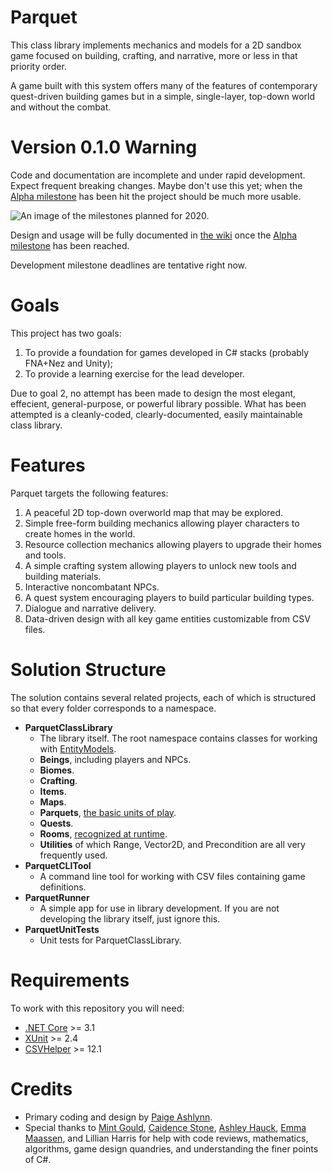 # Parquet

This class library implements mechanics and models for a 2D sandbox game focused on building, crafting, and narrative, more or less in that priority order.

A game built with this system offers many of the features of contemporary quest-driven building games but in a simple, single-layer, top-down world and without the combat.

# Version 0.1.0 Warning

Code and documentation are incomplete and under rapid development.  Expect frequent breaking changes.  Maybe don't use this yet; when the [Alpha milestone](https://github.com/mxashlynn/Parquet/milestone/2) has been hit the project should be much more usable.

![An image of the milestones planned for 2020\.](https://media.githubusercontent.com/media/mxashlynn/Parquet/master/Documentation/Parquet_Roadmap_2020.png "Parquet Development Roadmap 2020")

Design and usage will be fully documented in [the wiki](https://github.com/mxashlynn/Parquet/wiki) once the [Alpha milestone](https://github.com/mxashlynn/Parquet/milestone/2) has been reached.

Development milestone deadlines are tentative right now.

# Goals

This project has two goals:

1. To provide a foundation for games developed in C# stacks (probably FNA+Nez and Unity);
2. To provide a learning exercise for the lead developer.

Due to goal 2, no attempt has been made to design the most elegant, effecient, general-purpose, or powerful library possible.
What has been attempted is a cleanly-coded, clearly-documented, easily maintainable class library.

# Features

Parquet targets the following features:

1. A peaceful 2D top-down overworld map that may be explored.
2. Simple free-form building mechanics allowing player characters to create homes in the world.
3. Resource collection mechanics allowing players to upgrade their homes and tools.
4. A simple crafting system allowing players to unlock new tools and building materials.
5. Interactive noncombatant NPCs.
6. A quest system encouraging players to build particular building types.
7. Dialogue and narrative delivery.
8. Data-driven design with all key game entities customizable from CSV files.

# Solution Structure

The solution contains several related projects, each of which is structured so that every folder corresponds to a namespace.

- **ParquetClassLibrary**
    - The library itself. The root namespace contains classes for working with [EntityModels](https://github.com/mxashlynn/Parquet/wiki/2.-How-Parquet-Handles-Game-Objects).
    - **Beings**, including players and NPCs.
    - **Biomes**.
    - **Crafting**.
    - **Items**.
    - **Maps**.
    - **Parquets**, [the basic units of play](https://github.com/mxashlynn/Parquet/wiki/3.-How-Parquets-Work).
    - **Quests**.
    - **Rooms**, [recognized at runtime](https://github.com/mxashlynn/Parquet/wiki/4.-Room-Detection-and-Type-Assignment).
    - **Utilities** of which Range, Vector2D, and Precondition are all very frequently used.
- **ParquetCLITool**
    - A command line tool for working with CSV files containing game definitions.
- **ParquetRunner**
    - A simple app for use in library development.  If you are not developing the library itself, just ignore this.
- **ParquetUnitTests**
    - Unit tests for ParquetClassLibrary.

# Requirements

To work with this repository you will need:

- [.NET Core](https://dotnet.microsoft.com/download/dotnet-core) >= 3.1
- [XUnit](https://github.com/xunit/xunit) >= 2.4
- [CSVHelper](https://joshclose.github.io/CsvHelper/)  >= 12.1

# Credits
- Primary coding and design by [Paige Ashlynn](https://github.com/mxashlynn/).
- Special thanks to [Mint Gould](https://github.com/WispyMouse), [Caidence Stone](https://github.com/caidencestone), [Ashley Hauck](https://github.com/khyperia), [Emma Maassen](https://github.com/Enichan), and Lillian Harris for help with code reviews, mathematics, algorithms, game design quandries, and understanding the finer points of C#.
